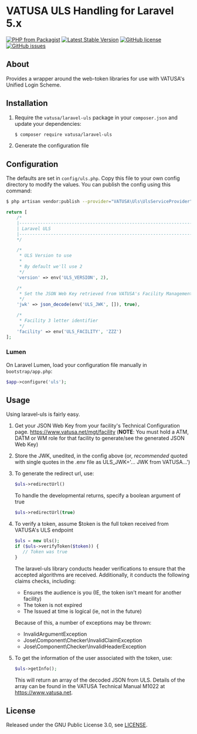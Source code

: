 # VATUSA ULS Handling for Laravel 5.x

[![PHP from Packagist](https://img.shields.io/packagist/php-v/vatusa/laravel-uls.svg)]()
[![Latest Stable Version](https://poser.pugx.org/vatusa/laravel-uls/v/stable)](https://packagist.org/packages/vatusa/laravel-uls)
[![GitHub license](https://img.shields.io/github/license/vatusa/laravel-uls.svg?style=flat-square)](https://github.com/VATUSA/laravel-uls/blob/master/LICENSE)
[![GitHub issues](https://img.shields.io/github/issues/vatusa/laravel-uls.svg?style=flat-square)](https://github.com/vatusa/laravel-uls/issues)

## About

Provides a wrapper around the web-token libraries for use with VATUSA's Unified Login Scheme.

## Installation

1. Require the `vatusa/laravel-uls` package in your `composer.json` and update your dependencies:
    ```sh
    $ composer require vatusa/laravel-uls
    ```
2. Generate the configuration file
    

## Configuration

The defaults are set in `config/uls.php`. Copy this file to your own config directory to modify the values. You can publish the config using this command:
```sh
$ php artisan vendor:publish --provider="VATUSA\Uls\UlsServiceProvider"
```
    
```php
return [
    /*
    |--------------------------------------------------------------------------
    | Laravel ULS
    |--------------------------------------------------------------------------
    */

    /*
     * ULS Version to use
     *
     * By default we'll use 2
     */
    'version' => env('ULS_VERSION', 2),

    /*
     * Set the JSON Web Key retrieved from VATUSA's Facility Management
     */
    'jwk' => json_decode(env('ULS_JWK', []), true),

    /*
     * Facility 3 letter identifier
     */
    'facility' => env('ULS_FACILITY', 'ZZZ')
];
```

### Lumen

On Laravel Lumen, load your configuration file manually in `bootstrap/app.php`:
```php
$app->configure('uls');
```

## Usage

Using laravel-uls is fairly easy.

1. Get your JSON Web Key from your facility's Technical Configuration page.  https://www.vatusa.net/mgt/facility (**NOTE**: You must hold a ATM, DATM or WM role for that facility to generate/see the generated JSON Web Key)
2. Store the JWK, unedited, in the config above (or, *recommended* quoted with single quotes in the .env file as ULS_JWK='... JWK from VATUSA...')
3. To generate the redirect url, use:
    ```php
    $uls->redirectUrl()
    ```
    To handle the developmental returns, specify a boolean argument of true
    ```php
    $uls->redirectUrl(true)
    ```
4. To verify a token, assume $token is the full token received from VATUSA's ULS endpoint
    ```php
    $uls = new Uls();
    if ($uls->verifyToken($token)) {
       // Token was true
    }
    ```
    
    The laravel-uls library conducts header verifications to ensure that the accepted algorithms
    are received.  Additionally, it conducts the following claims checks, including:
    * Ensures the audience is you (IE, the token isn't meant for another facility)
    * The token is not expired
    * The Issued at time is logical (ie, not in the future)
    
    Because of this, a number of exceptions may be thrown:
    * InvalidArgumentException
    * Jose\Component\Checker\InvalidClaimException
    * Jose\Component\Checker\InvalidHeaderException
    
5. To get the information of the user associated with the token, use:
    ```php
    $uls->getInfo();
    ```
    This will return an array of the decoded JSON from ULS.  Details of the array can be found in
    the VATUSA Technical Manual M1022 at https://www.vatusa.net.
    
## License

Released under the GNU Public License 3.0, see [LICENSE](LICENSE).
